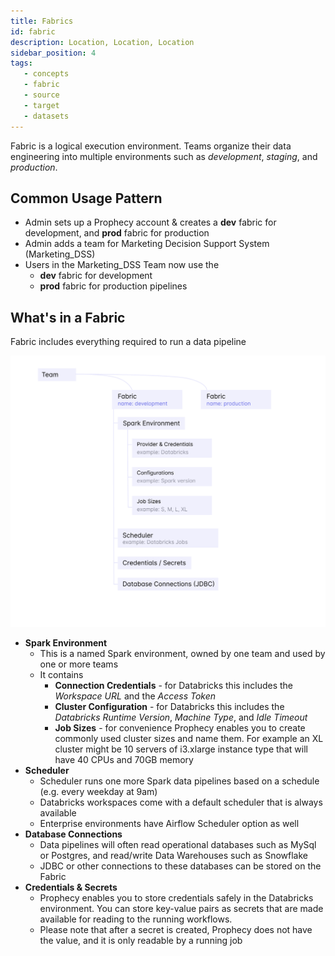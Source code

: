 ```yaml
---
title: Fabrics
id: fabric
description: Location, Location, Location
sidebar_position: 4
tags:
   - concepts
   - fabric
   - source
   - target
   - datasets
---
```


Fabric is a logical execution environment. Teams organize their data engineering into multiple environments such as *development*, 
_staging_, and _production_.

## Common Usage Pattern

* Admin sets up a Prophecy account & creates a **dev** fabric for development, and **prod** fabric for production
* Admin adds a team for Marketing Decision Support System (Marketing_DSS)
* Users in the Marketing_DSS Team now use the
   * **dev** fabric for development
   * **prod** fabric for production pipelines

## What's in a Fabric

Fabric includes everything required to run a data pipeline

![Data Pipeline](img/fabric.png)

* **Spark Environment**
  * This is a named Spark environment, owned by one team and used by one or more teams
  * It contains
    * **Connection Credentials** - for Databricks this includes the _Workspace URL_ and the _Access Token_
    * **Cluster Configuration** - for Databricks this includes the _Databricks Runtime Version_, _Machine Type_, and _Idle Timeout_
    * **Job Sizes** - for convenience Prophecy enables you to create commonly used cluster sizes and name them. For example an XL cluster might be 10 servers of i3.xlarge instance type that will have 40 CPUs and 70GB memory
* **Scheduler**
  * Scheduler runs one more Spark data pipelines based on a schedule (e.g. every weekday at 9am)
  * Databricks workspaces come with a default scheduler that is always available
  * Enterprise environments have Airflow Scheduler option as well
* **Database Connections**
  * Data pipelines will often read operational databases such as MySql or Postgres, and read/write Data Warehouses such as Snowflake
  * JDBC or other connections to these databases can be stored on the Fabric
* **Credentials & Secrets**
  * Prophecy enables you to store credentials safely in the Databricks environment. You can store key-value pairs as secrets that are made available for reading to the running workflows.
  * Please note that after a secret is created, Prophecy does not have the value, and it is only readable by a running job
